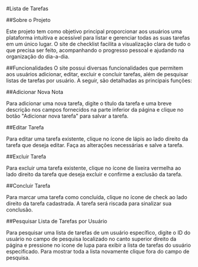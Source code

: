 #Lista de Tarefas

##Sobre o Projeto

Este projeto tem como objetivo principal proporcionar aos usuários uma plataforma intuitiva e acessível para listar e gerenciar todas as suas tarefas em um único lugar. O site de checklist facilita a visualização clara de tudo o que precisa ser feito, acompanhando o progresso pessoal e ajudando na organização do dia-a-dia.

##Funcionalidades
O site possui diversas funcionalidades que permitem aos usuários adicionar, editar, excluir e concluir tarefas, além de pesquisar listas de tarefas por usuário. A seguir, são detalhadas as principais funções:

##Adicionar Nova Nota

Para adicionar uma nova tarefa, digite o título da tarefa e uma breve descrição nos campos fornecidos na parte inferior da página e clique no botão "Adicionar nova tarefa" para salvar a tarefa.

##Editar Tarefa

Para editar uma tarefa existente, clique no ícone de lápis ao lado direito da tarefa que deseja editar. Faça as alterações necessárias e salve a tarefa.

##Excluir Tarefa

Para excluir uma tarefa existente, clique no ícone de lixeira vermelha ao lado direito da tarefa que deseja excluir e confirme a exclusão da tarefa.

##Concluir Tarefa

Para marcar uma tarefa como concluída, clique no ícone de check ao lado direito da tarefa cadastrada. A tarefa será riscada para sinalizar sua conclusão.

##Pesquisar Lista de Tarefas por Usuário

Para pesquisar uma lista de tarefas de um usuário específico, digite o ID do usuário no campo de pesquisa localizado no canto superior direito da página e pressione no icone de lupa para exibir a lista de tarefas do usuário especificado.
Para mostrar toda a lista novamente clique fora do campo de pesquisa.








